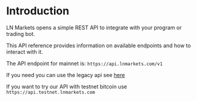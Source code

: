 # Introduction

LN Markets opens a simple REST API to integrate with your program or trading bot.

This API reference provides information on available endpoints and how to interact with it.

The API endpoint for mainnet is: `https://api.lnmarkets.com/v1`

If you need you can use the legacy api see [here](https://docs.lnmarkets.com/api-legacy)

<aside class="notice">
If you want to try our API with <bold>testnet</bold> bitcoin use <code>https://api.testnet.lnmarkets.com</code>
</aside>
